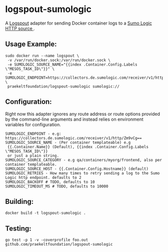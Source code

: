 # logspout-sumologic

A [Logspout](https://github.com/gliderlabs/logspout) adapter for sending Docker container logs to a [Sumo Logic HTTP source ](https://help.sumologic.com/Send-Data/Sources/02Sources-for-Hosted-Collectors/HTTP-Source/Upload-Data-to-an-HTTP-Source).

## Usage Example:

```
sudo docker run --name logspout \
 -v /var/run/docker.sock:/var/run/docker.sock \
 -e SUMOLOGIC_SOURCE_NAME="{{index .Container.Config.Labels \"MESOS_TASK_ID\"}}" \
 -e SUMOLOGIC_ENDPOINT=https://collectors.de.sumologic.com/receiver/v1/http/ \
 praekeltfoundation/logspout-sumologic sumologic://

```

## Configuration:

Right now this adapter ignores any route address or route options provided by the command-line arguments and instead relies on environment variables for configuration.

```
SUMOLOGIC_ENDPOINT - e.g: https://collectors.de.sumologic.com/receiver/v1/http/Zm9vCg==
SUMOLOGIC_SOURCE_NAME - (Per container templateable) e.g
 {{.Container.Name}} (Default), {{index .Container.Config.Labels \"MESOS_TASK_ID\"}}
 or just a plain string.
SUMOLOGIC_SOURCE_CATEGORY - e.g qa/containers/myorg/frontend, also per container templateable.
SUMOLOGIC_SOURCE_HOST - {{.Container.Config.Hostname}} (default)
SUMOLOGIC_RETRIES - How many times to retry sending a log to the Sumo Logic http endpoint. defaults to 2
SUMOLOGIC_BACKOFF # TODO, defaults to 10
SUMOLOGIC_TIMEOUT_MS # TODO, defaults to 10000
```

## Building:
```
docker build -t logspout-sumologic .
```

## Testing:
```
go test -p 1 -v -coverprofile foo.out github.com/praekeltfoundation/logspout-sumologic
```
